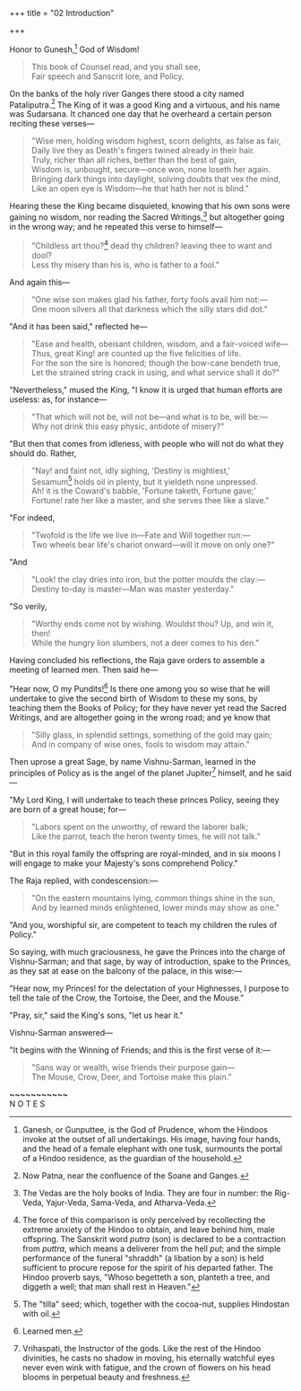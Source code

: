 +++
title = "02 Introduction"

+++

  

Honor to Gunesh,[^1] God of Wisdom!

> This book of Counsel read, and you shall see,  
> Fair speech and Sanscrit lore, and Policy.

On the banks of the holy river Ganges there stood a city named Pataliputra.[^2] The King of it was a good King and a virtuous, and his name was Sudarsana. It chanced one day that he overheard a certain person reciting these verses—

> "Wise men, holding wisdom highest, scorn delights, as false as fair,  
> Daily live they as Death's fingers twined already in their hair.  
> Truly, richer than all riches, better than the best of gain,  
> Wisdom is, unbought, secure—once won, none loseth her again.  
> Bringing dark things into daylight, solving doubts that vex the mind,  
> Like an open eye is Wisdom—he that hath her not is blind."

Hearing these the King became disquieted, knowing that his own sons were gaining no wisdom, nor reading the Sacred Writings,[^3] but altogether going in the wrong way; and he repeated this verse to himself—

> "Childless art thou?[^4] dead thy children? leaving thee to want and dool?  
> Less thy misery than his is, who is father to a fool."

And again this—

> "One wise son makes glad his father, forty fools avail him not:—  
> One moon silvers all that darkness which the silly stars did dot."

"And it has been said," reflected he—

> "Ease and health, obeisant children, wisdom, and a fair-voiced wife—  
> Thus, great King! are counted up the five felicities of life.  
> For the son the sire is honored; though the bow-cane bendeth true,  
> Let the strained string crack in using, and what service shall it do?"

"Nevertheless," mused the King, "I know it is urged that human efforts are useless: as, for instance—

> "That which will not be, will not be—and what is to be, will be:—  
> Why not drink this easy physic, antidote of misery?"

"But then that comes from idleness, with people who will not do what they should do. Rather,

> "Nay! and faint not, idly sighing, 'Destiny is mightiest,'  
> Sesamum[^5] holds oil in plenty, but it yieldeth none unpressed.  
> Ah! it is the Coward's babble, 'Fortune taketh, Fortune gave;'  
> Fortune! rate her like a master, and she serves thee like a slave."

"For indeed,

> "Twofold is the life we live in—Fate and Will together run:—  
> Two wheels bear life's chariot onward—will it move on only one?"

"And

> "Look! the clay dries into iron, but the potter moulds the clay:—  
> Destiny to-day is master—Man was master yesterday."

"So verily,

> "Worthy ends come not by wishing. Wouldst thou? Up, and win it, then!  
> While the hungry lion slumbers, not a deer comes to his den."

Having concluded his reflections, the Raja gave orders to assemble a meeting of learned men. Then said he—

"Hear now, O my Pundits![^6] Is there one among you so wise that he will undertake to give the second birth of Wisdom to these my sons, by teaching them the Books of Policy; for they have never yet read the Sacred Writings, and are altogether going in the wrong road; and ye know that

> "Silly glass, in splendid settings, something of the gold may gain;  
> And in company of wise ones, fools to wisdom may attain."

Then uprose a great Sage, by name Vishnu-Sarman, learned in the principles of Policy as is the angel of the planet Jupiter[^7] himself, and he said—

"My Lord King, I will undertake to teach these princes Policy, seeing they are born of a great house; for—

> "Labors spent on the unworthy, of reward the laborer balk;  
> Like the parrot, teach the heron twenty times, he will not talk."

"But in this royal family the offspring are royal-minded, and in six moons I will engage to make your Majesty's sons comprehend Policy."

The Raja replied, with condescension:—

> "On the eastern mountains lying, common things shine in the sun,  
> And by learned minds enlightened, lower minds may show as one."

"And you, worshipful sir, are competent to teach my children the rules of Policy."

So saying, with much graciousness, he gave the Princes into the charge of Vishnu-Sarman; and that sage, by way of introduction, spake to the Princes, as they sat at ease on the balcony of the palace, in this wise:—

"Hear now, my Princes! for the delectation of your Highnesses, I purpose to tell the tale of the Crow, the Tortoise, the Deer, and the Mouse."

"Pray, sir," said the King's sons, "let us hear it."

Vishnu-Sarman answered—

"It begins with the Winning of Friends; and this is the first verse of it:—

> "Sans way or wealth, wise friends their purpose gain—  
> The Mouse, Crow, Deer, and Tortoise make this plain."

**~~~~~~~~~~~**  
N O T E S

[^1]: Ganesh, or Gunputtee, is the God of Prudence, whom the Hindoos invoke at the outset of all undertakings. His image, having four hands, and the head of a female elephant with one tusk, surmounts the portal of a Hindoo residence, as the guardian of the household.

[^2]: Now Patna, near the confluence of the Soane and Ganges.

[^3]: The Vedas are the holy books of India. They are four in number: the Rig-Veda, Yajur-Veda, Sama-Veda, and Atharva-Veda.

[^4]: The force of this comparison is only perceived by recollecting the extreme anxiety of the Hindoo to obtain, and leave behind him, male offspring. The Sanskrit word _putra_ (son) is declared to be a contraction from _puttra_, which means a deliverer from the hell _put_; and the simple performance of the funeral "shraddh" (a libation by a son) is held sufficient to procure repose for the spirit of his departed father. The Hindoo proverb says, "Whoso begetteth a son, planteth a tree, and diggeth a well; that man shall rest in Heaven."

[^5]: The "tilla" seed; which, together with the cocoa-nut, supplies Hindostan with oil.

[^6]: Learned men.

[^7]: Vrihaspati, the Instructor of the gods. Like the rest of the Hindoo divinities, he casts no shadow in moving, his eternally watchful eyes never even wink with fatigue, and the crown of flowers on his head blooms in perpetual beauty and freshness.